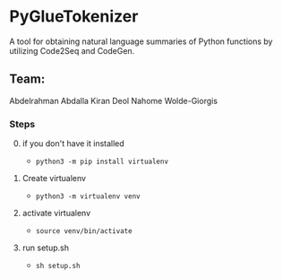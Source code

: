 # PyGlueTokenizer
A tool for obtaining natural language summaries of Python functions by utilizing Code2Seq and CodeGen.

## Team:
Abdelrahman Abdalla
Kiran Deol
Nahome Wolde-Giorgis

### Steps

0. if you don't have it installed

    - `python3 -m pip install virtualenv`

1. Create virtualenv

    - `python3 -m virtualenv venv`

2. activate virtualenv

    - `source venv/bin/activate`

3. run setup.sh

    - `sh setup.sh`

<!-- This content will not appear in the rendered Markdown
run CodeGen-main/install_env.sh

`sh CodeGen-main/install_env.sh`

install requirments

`pip install -r requirements.txt`

*Use this instead if it gets killed* `pip install --no-cache-dir -r requirements.txt`

download the CodeGen Model

`wget https://dl.fbaipublicfiles.com/transcoder/pre_trained_models/translator_transcoder_size_from_DOBF.pth -P CodeGen-main`

download the Code2Seq Model

```
wget https://s3.amazonaws.com/code2seq/model/java-large/java-large-model.tar.gz -P code2seq
tar -xvzf code2seq/java-large-model.tar.gz -C code2seq
rm code2seq/java-large-model.tar.gz
```
-->